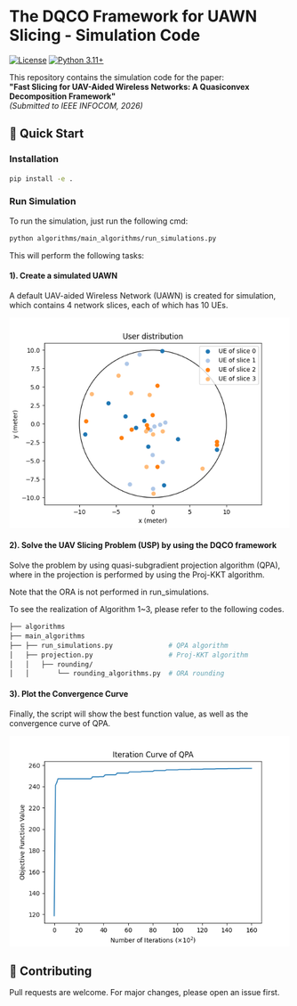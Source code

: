 # The DQCO Framework for UAWN Slicing - Simulation Code

[![License](https://img.shields.io/badge/license-MIT-blue.svg)](LICENSE)
[![Python 3.11+](https://img.shields.io/badge/python-3.11%2B-blue)](https://www.python.org/)

This repository contains the simulation code for the paper:  
**"Fast Slicing for UAV-Aided Wireless Networks: A
Quasiconvex Decomposition Framework"**  
*(Submitted to IEEE INFOCOM, 2026)*


## 🚀 Quick Start
### Installation
```bash
pip install -e .
```

### Run Simulation

To run the simulation, just run the following cmd:
```bash
python algorithms/main_algorithms/run_simulations.py
```
This will perform the following tasks:
#### 1). Create a simulated UAWN
A default UAV-aided Wireless Network (UAWN) is created for simulation, which contains 4 network slices, each of which has 10 UEs.

![The simulated UAWN](algorithms/main_algorithms/Simulated_UAWN.png)

#### 2). Solve the UAV Slicing Problem (USP) by using the DQCO framework

Solve the problem by using quasi-subgradient projection algorithm (QPA), where in the projection
is performed by using the Proj-KKT algorithm.

Note that the ORA is not performed in run_simulations.

To see the realization of Algorithm 1~3, please refer to the following codes.

```bash
├── algorithms
├── main_algorithms
├── ├── run_simulations.py              # QPA algorithm   
│   ├── projection.py                   # Proj-KKT algorithm
│   │   ├── rounding/
│   │       └── rounding_algorithms.py  # ORA rounding
```

#### 3). Plot the Convergence Curve
Finally, the script will show the best function value, as well as the convergence curve of QPA.

![The simulated UAWN](algorithms/main_algorithms/Convergence_curve.png)


## 🤝 Contributing
Pull requests are welcome. For major changes, please open an issue first.

